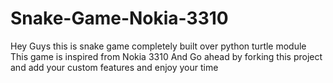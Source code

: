 # Snake-Game-Nokia-3310
Hey Guys this is snake game completely built over python turtle module
This game is inspired from Nokia 3310
And Go ahead by forking this project and add your custom features and enjoy your time
